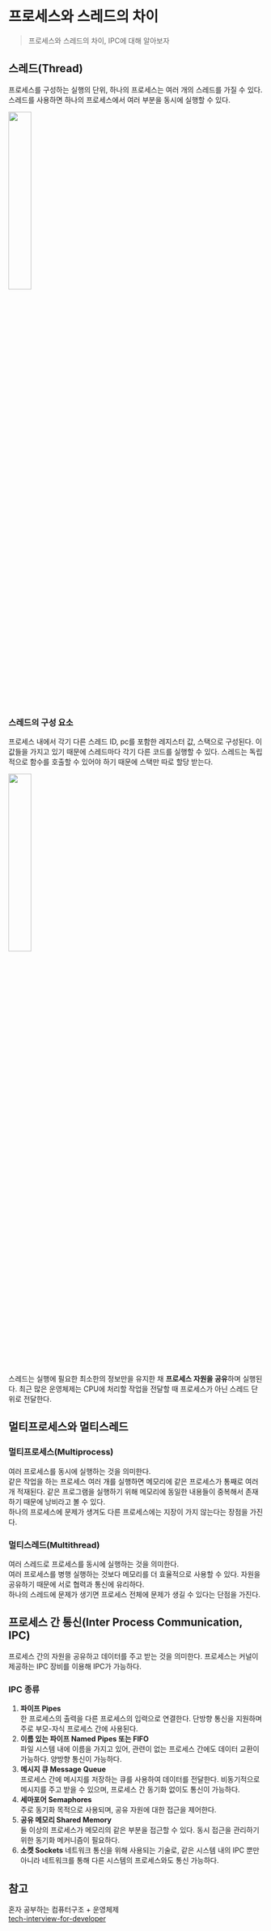 # 프로세스와 스레드의 차이
> 프로세스와 스레드의 차이, IPC에 대해 알아보자

## 스레드(Thread)
프로세스를 구성하는 실행의 단위, 하나의 프로세스는 여러 개의 스레드를 가질 수 있다. 
스레드를 사용하면 하나의 프로세스에서 여러 부분을 동시에 실행할 수 있다.

<img src="https://github.com/chunghye98/CS-Archive/assets/57451700/07d57404-6b84-45d2-b91a-9e93128aa159" width="30%">

### 스레드의 구성 요소
프로세스 내에서 각기 다른 스레드 ID, pc를 포함한 레지스터 값, 스택으로 구성된다. 이 값들을 가지고 있기 때문에 스레드마다 각기 다른 코드를
실행할 수 있다. 스레드는 독립적으로 함수를 호출할 수 있어야 하기 때문에 스택만 따로 할당 받는다.

<img src="https://github.com/chunghye98/CS-Archive/assets/57451700/eb766e62-4cf3-425d-9bfb-c29f984592d5" width="30%">

스레드는 실행에 필요한 최소한의 정보만을 유지한 채 **프로세스 자원을 공유**하며 실행된다. 최근 많은 운영체제는 CPU에 처리할 작업을 전달할 때 
프로세스가 아닌 스레드 단위로 전달한다.

## 멀티프로세스와 멀티스레드
### 멀티프로세스(Multiprocess)
여러 프로세스를 동시에 실행하는 것을 의미한다.    
같은 작업을 하는 프로세스 여러 개를 실행하면 메모리에 같은 프로세스가 통째로 여러 개 적재된다. 같은 프로그램을 실행하기 위해 메모리에 동일한 내용들이 중복해서
존재하기 때문에 낭비라고 볼 수 있다.     
하나의 프로세스에 문제가 생겨도 다른 프로세스에는 지장이 가지 않는다는 장점을 가진다.


### 멀티스레드(Multithread)
여러 스레드로 프로세스를 동시에 실행하는 것을 의미한다.    
여러 프로세스를 병행 실행하는 것보다 메모리를 더 효율적으로 사용할 수 있다. 자원을 공유하기 때문에 서로 협력과 통신에 유리하다.   
하나의 스레드에 문제가 생기면 프로세스 전체에 문제가 생길 수 있다는 단점을 가진다.

## 프로세스 간 통신(Inter Process Communication, IPC)
프로세스 간의 자원을 공유하고 데이터를 주고 받는 것을 의미한다. 프로세스는 커널이 제공하는 IPC 장비를 이용해 IPC가 가능하다.

### IPC 종류
1. **파이프 Pipes**    
   한 프로세스의 출력을 다른 프로세스의 입력으로 연결한다. 단방향 통신을 지원하며 주로 부모-자식 프로세스 간에 사용된다.
2. **이름 있는 파이프 Named Pipes 또는 FIFO**    
   파일 시스템 내에 이름을 가지고 있어, 관련이 없는 프로세스 간에도 데이터 교환이 가능하다. 양방향 통신이 가능하다.
3. **메시지 큐 Message Queue**    
   프로세스 간에 메시지를 저장하는 큐를 사용하여 데이터를 전달한다. 비동기적으로 메시지를 주고 받을 수 있으며, 프로세스 간 동기화 없이도 
   통신이 가능하다.
4. **세마포어 Semaphores**    
    주로 동기화 목적으로 사용되며, 공유 자원에 대한 접근을 제어한다.
5. **공유 메모리 Shared Memory**    
   둘 이상의 프로세스가 메모리의 같은 부분을 접근할 수 있다. 동시 접근을 관리하기 위한 동기화 메커니즘이 필요하다.
6. **소켓 Sockets**
   네트워크 통신을 위해 사용되는 기술로, 같은 시스템 내의 IPC 뿐만 아니라 네트워크를 통해 다른 시스템의 프로세스와도 통신 가능하다.

## 참고
혼자 공부하는 컴퓨터구조 + 운영체제  
[tech-interview-for-developer](https://github.com/gyoogle/tech-interview-for-developer/blob/master/Computer%20Science/Operating%20System/Process%20vs%20Thread.md)
